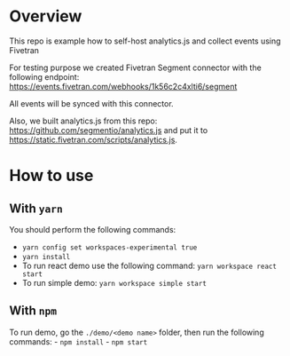 # Overview

This repo is example how to self-host analytics.js and collect events using Fivetran

For testing purpose we created Fivetran Segment connector with the following endpoint: https://events.fivetran.com/webhooks/1k56c2c4xlti6/segment

All events will be synced with this connector. 

Also, we built analytics.js from this repo: https://github.com/segmentio/analytics.js and put it to  https://static.fivetran.com/scripts/analytics.js.

# How to use

## With `yarn`

You should perform the following commands:
 - `yarn config set workspaces-experimental true`
 - `yarn install`
- To run react demo use the following command: `yarn workspace react start`
- To run simple demo: `yarn workspace simple start`

## With `npm`

To run demo, go the `./demo/<demo name>` folder, then run the following commands: 
    - `npm install`
    - `npm start`
